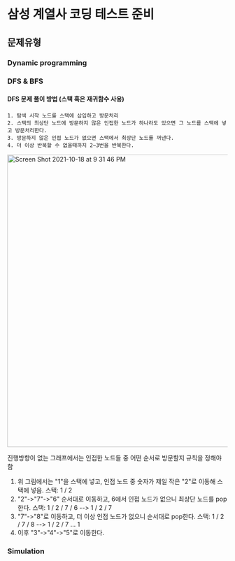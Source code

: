 # 삼성 계열사 코딩 테스트 준비

## 문제유형



### Dynamic programming


### DFS & BFS

#### DFS 문제 풀이 방법 (스택 혹은 재귀함수 사용)

    1. 탐색 시작 노드를 스택에 삽입하고 방문처리
    2. 스택의 최상단 노드에 방문하지 않은 인접한 노드가 하나라도 있으면 그 노드를 스택에 넣고 방문처리한다.
    3. 방문하지 않은 인접 노드가 없으면 스택에서 최상단 노드를 꺼낸다.
    4. 더 이상 반복할 수 없을때까지 2~3번을 반복한다.

<img width="669" alt="Screen Shot 2021-10-18 at 9 31 46 PM" src="https://user-images.githubusercontent.com/88572107/137731091-01484ed3-dd17-4b4b-ada1-67d2dfc894f8.png">

진행방향이 없는 그래프에서는 인접한 노드들 중 어떤 순서로 방문할지 규칙을 정해야 함

1. 위 그림에서는 "1"을 스택에 넣고, 인접 노드 중 숫자가 제일 작은 "2"로 이동해 스택에 넣음.    스택: 1 / 2
2. "2"->"7"->"6" 순서대로 이동하고, 6에서 인접 노드가 없으니 최상단 노드를 pop한다.        스택: 1 / 2 / 7 / 6 --> 1 / 2 / 7
3. "7"->"8"로 이동하고, 더 이상 인접 노드가 없으니 순서대로 pop한다.                     스택: 1 / 2 / 7 / 8 --> 1 / 2 / 7 ... 1
4. 이후 "3"->"4"->"5"로 이동한다.

### Simulation
